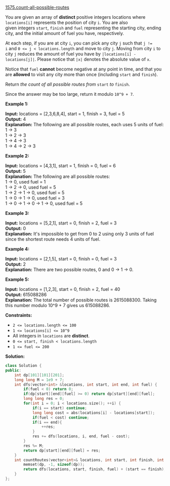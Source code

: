 [1575.count-all-possible-routes](https://leetcode.com/problems/count-all-possible-routes/)  

You are given an array of **distinct** positive integers locations where `locations[i]` represents the position of city `i`. You are also given integers `start`, `finish` and `fuel` representing the starting city, ending city, and the initial amount of fuel you have, respectively.

At each step, if you are at city `i`, you can pick any city `j` such that `j != i` and `0 <= j < locations.length` and move to city `j`. Moving from city `i` to city `j` reduces the amount of fuel you have by `|locations[i] - locations[j]|`. Please notice that `|x|` denotes the absolute value of `x`.

Notice that `fuel` **cannot** become negative at any point in time, and that you are **allowed** to visit any city more than once (including `start` and `finish`).

Return _the count of all possible routes from_ `start` _to_ `finish`.

Since the answer may be too large, return it modulo `10^9 + 7`.

**Example 1:**

  
**Input:** locations = \[2,3,6,8,4\], start = 1, finish = 3, fuel = 5  
**Output:** 4  
**Explanation:** The following are all possible routes, each uses 5 units of fuel:  
1 -> 3  
1 -> 2 -> 3  
1 -> 4 -> 3  
1 -> 4 -> 2 -> 3  

**Example 2:**

  
**Input:** locations = \[4,3,1\], start = 1, finish = 0, fuel = 6  
**Output:** 5  
**Explanation:** The following are all possible routes:  
1 -> 0, used fuel = 1  
1 -> 2 -> 0, used fuel = 5  
1 -> 2 -> 1 -> 0, used fuel = 5  
1 -> 0 -> 1 -> 0, used fuel = 3  
1 -> 0 -> 1 -> 0 -> 1 -> 0, used fuel = 5  

**Example 3:**

  
**Input:** locations = \[5,2,1\], start = 0, finish = 2, fuel = 3  
**Output:** 0  
**Explanation:** It's impossible to get from 0 to 2 using only 3 units of fuel since the shortest route needs 4 units of fuel.

**Example 4:**

  
**Input:** locations = \[2,1,5\], start = 0, finish = 0, fuel = 3  
**Output:** 2  
**Explanation:** There are two possible routes, 0 and 0 -> 1 -> 0.

**Example 5:**

  
**Input:** locations = \[1,2,3\], start = 0, finish = 2, fuel = 40  
**Output:** 615088286  
**Explanation:** The total number of possible routes is 2615088300. Taking this number modulo 10^9 + 7 gives us 615088286.  

**Constraints:**

*   `2 <= locations.length <= 100`
*   `1 <= locations[i] <= 10^9`
*   All integers in `locations` are **distinct**.
*   `0 <= start, finish < locations.length`
*   `1 <= fuel <= 200`  



**Solution:**  

```cpp
class Solution {
public:
    int dp[101][101][201];
    long long M = 1e9 + 7;
    int dfs(vector<int> &locations, int start, int end, int fuel) {
        if(fuel < 0) return 0;
        if(dp[start][end][fuel] >= 0) return dp[start][end][fuel];
        long long res = 0;
        for(int i = 0; i < locations.size(); ++i) {
            if(i == start) continue;
            long long cost = abs(locations[i] - locations[start]);
            if(fuel < cost) continue;
            if(i == end){
                ++res;
            }
            res += dfs(locations, i, end, fuel - cost);
        }
        res %= M;
        return dp[start][end][fuel] = res;
    }
    int countRoutes(vector<int>& locations, int start, int finish, int fuel) {
        memset(dp, -1, sizeof(dp));
        return dfs(locations, start, finish, fuel) + (start == finish);
    }
};
```
      